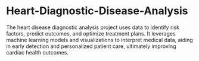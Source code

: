 # Heart-Diagnostic-Disease-Analysis
The heart disease diagnostic analysis project uses data to identify risk factors, predict outcomes, and optimize treatment plans. It leverages machine learning models and visualizations to interpret medical data, aiding in early detection and personalized patient care, ultimately improving cardiac health outcomes.
